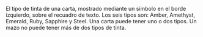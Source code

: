 El tipo de tinta de una carta, mostrado mediante un símbolo en el borde izquierdo, sobre el recuadro de texto. Los seis tipos son: Amber, Amethyst, Emerald, Ruby, Sapphire y Steel. Una carta puede tener uno o dos tipos. Un mazo no puede tener más de dos tipos de tinta.